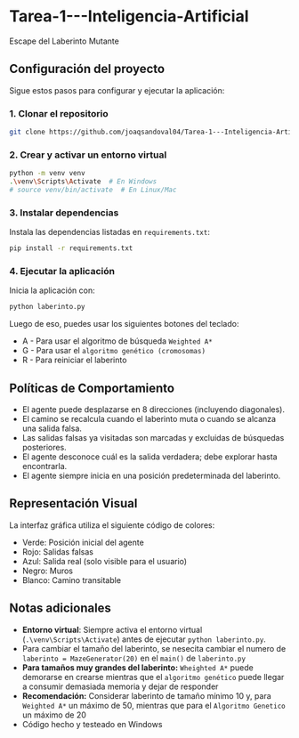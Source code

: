 # Tarea-1---Inteligencia-Artificial
Escape del Laberinto Mutante
## Configuración del proyecto

Sigue estos pasos para configurar y ejecutar la aplicación:

### 1. Clonar el repositorio
```bash
git clone https://github.com/joaqsandoval04/Tarea-1---Inteligencia-Artificial
```

### 2. Crear y activar un entorno virtual
```bash
python -m venv venv
.\venv\Scripts\Activate  # En Windows
# source venv/bin/activate  # En Linux/Mac
```

### 3. Instalar dependencias
Instala las dependencias listadas en `requirements.txt`:
```bash
pip install -r requirements.txt
```


### 4. Ejecutar la aplicación
Inicia la aplicación con:
```bash
python laberinto.py
```
Luego de eso, puedes usar los siguientes botones del teclado:
- A - Para usar el algoritmo de búsqueda `Weighted A*`
- G - Para usar el `algoritmo genético (cromosomas)`
- R - Para reiniciar el laberinto

## Políticas de Comportamiento
- El agente puede desplazarse en 8 direcciones (incluyendo diagonales).
- El camino se recalcula cuando el laberinto muta o cuando se alcanza una salida falsa.
- Las salidas falsas ya visitadas son marcadas y excluidas de búsquedas posteriores.
- El agente desconoce cuál es la salida verdadera; debe explorar hasta encontrarla.
- El agente siempre inicia en una posición predeterminada del laberinto.
## Representación Visual
La interfaz gráfica utiliza el siguiente código de colores:
- Verde: Posición inicial del agente
- Rojo: Salidas falsas
- Azul: Salida real (solo visible para el usuario)
- Negro: Muros
- Blanco: Camino transitable
## Notas adicionales
- **Entorno virtual**: Siempre activa el entorno virtual (`.\venv\Scripts\Activate`) antes de ejecutar `python laberinto.py`.
- Para cambiar el tamaño del laberinto, se nesecita cambiar el numero de `laberinto = MazeGenerator(20)` en el `main()` de `laberinto.py`
- **Para tamaños muy grandes del laberinto:** `Wheighted A*` puede demorarse en crearse mientras que el `algoritmo genético` puede llegar a consumir demasiada memoria y 
dejar de responder
- **Recomendación:** Considerar laberinto de tamaño mínimo 10 y, para `Weighted A*` un máximo de 50, mientras que para el `Algoritmo Genetico`
un máximo de 20
- Código hecho y testeado en Windows